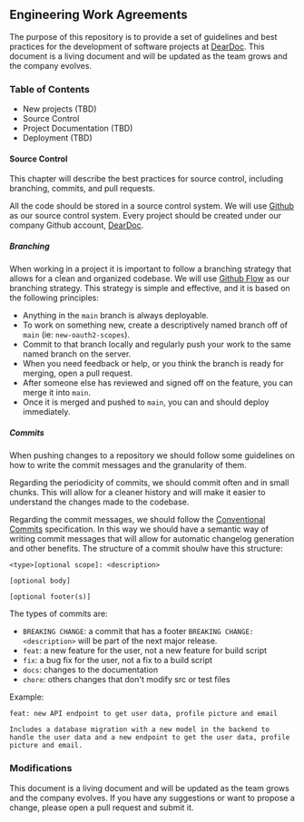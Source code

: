 ## Engineering Work Agreements

The purpose of this repository is to provide a set of guidelines and best practices for the development of software projects at [DearDoc](https://getdeardoc.com/). This document is a living document and will be updated as the team grows and the company evolves.

### Table of Contents

- New projects (TBD)
- Source Control 
- Project Documentation (TBD)
- Deployment (TBD)

#### Source Control
This chapter will describe the best practices for source control, including branching, commits, and pull requests.

All the code should be stored in a source control system. We will use [Github](github.com) as our source control system.
Every project should be created under our company Github account, [DearDoc](https://github.com/DearDoc-Development). 


##### Branching

When working in a project it is important to follow a branching strategy that allows for a clean and organized codebase. 
We will use [Github Flow](https://githubflow.github.io/) as our branching strategy. This strategy is simple and effective, and it is based on the following principles:

- Anything in the `main` branch is always deployable.
- To work on something new, create a descriptively named branch off of `main` (ie: `new-oauth2-scopes`).
- Commit to that branch locally and regularly push your work to the same named branch on the server.
- When you need feedback or help, or you think the branch is ready for merging, open a pull request.
- After someone else has reviewed and signed off on the feature, you can merge it into `main`.
- Once it is merged and pushed to `main`, you can and should deploy immediately.

##### Commits

When pushing changes to a repository we should follow some guidelines on how to write the commit messages and the granularity of them. 

Regarding the periodicity of commits, we should commit often and in small chunks. This will allow for a cleaner history and will make it easier to understand the changes made to the codebase.

Regarding the commit messages, we should follow the [Conventional Commits](https://www.conventionalcommits.org/en/v1.0.0/) specification. In this way we should have a semantic way of writing commit messages that will allow for automatic changelog generation and other benefits.
The structure of a commit shoulw have this structure:
```
<type>[optional scope]: <description>

[optional body]

[optional footer(s)]
```

The types of commits are:
- `BREAKING CHANGE`: a commit that has a footer `BREAKING CHANGE: <description>` will be part of the next major release.
- `feat`: a new feature for the user, not a new feature for build script
- `fix`: a bug fix for the user, not a fix to a build script
- `docs`: changes to the documentation
- `chore`: others changes that don't modify src or test files

Example:
```
feat: new API endpoint to get user data, profile picture and email

Includes a database migration with a new model in the backend to handle the user data and a new endpoint to get the user data, profile picture and email.
```


### Modifications

This document is a living document and will be updated as the team grows and the company evolves. If you have any suggestions or want to propose a change, please open a pull request and submit it.